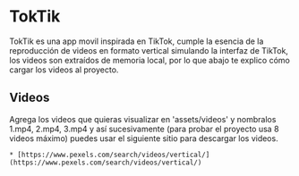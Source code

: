 # TokTik

TokTik es una app movil inspirada en TikTok, cumple la esencia de la reproducción de videos
en formato vertical simulando la interfaz de TikTok, los videos son extraídos de memoria local, 
por lo que abajo te explico cómo cargar los videos al proyecto.

## Videos

Agrega los videos que quieras visualizar en 'assets/videos'
y nombralos 1.mp4, 2.mp4, 3.mp4 y así sucesivamente (para probar 
el proyecto usa 8 videos máximo) puedes usar el siguiente sitio 
para descargar los videos.

    * [https://www.pexels.com/search/videos/vertical/](https://www.pexels.com/search/videos/vertical/)


